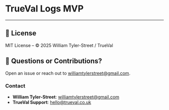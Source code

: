 # TrueVal Logs MVP

---

## 📄 License

MIT License – © 2025 William Tyler-Street / TrueVal

## 💬 Questions or Contributions?

Open an issue or reach out to [williamtylerstreet@gmail.com](mailto:williamtylerstreet@gmail.com).

### Contact

- **William Tyler-Street**: williamtylerstreet@gmail.com  
- **TrueVal Support**: hello@trueval.co.uk
